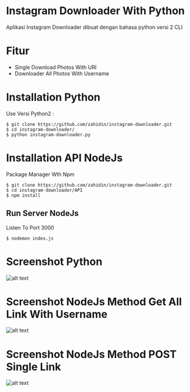 # Instagram Downloader With Python

Aplikasi Instagram Downloader dibuat dengan bahasa python versi 2 CLI

# Fitur
- Single Download Photos With URl
- Downloader All Photos With Username

# Installation Python
Use Versi Python2 :
```
$ git clone https://github.com/zahidin/instagram-downloader.git
$ cd instagram-downloader/
$ python instagram-downloader.py
```
# Installation API NodeJs
Package Manager Wth Npm
```
$ git clone https://github.com/zahidin/instagram-downloader.git
$ cd instagram-downloader/API
$ npm install
```
## Run Server NodeJs
Listen To Port 3000
```
$ nodemon index.js
```
# Screenshot Python

![alt text](https://preview.ibb.co/nAsfoA/instagram-downloader.png)

# Screenshot NodeJs Method Get All Link With Username
![alt text](https://image.ibb.co/hcrJdL/API-IG-Downloader-GET.png)
# Screenshot NodeJs Method POST Single Link
![alt text](https://image.ibb.co/jZ1OCf/API-IG-Downloader-POST.png)


